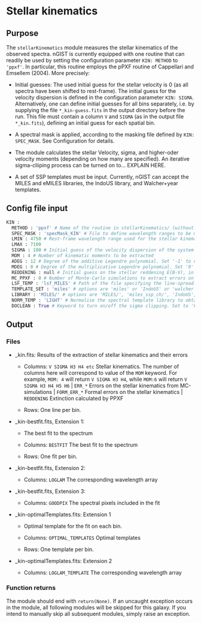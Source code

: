# Stellar kinematics

## Purpose 
The `stellarKinematics` module measures the stellar kinematics of the observed spectra. nGIST is currently equipped with one routine that can readily be used by setting the configuration parameter `KIN: METHOD` to `'ppxf'`. In particular, this routine employs the pPXF routine of Cappellari and Emsellem (2004). More precisely:

- Initial guesses: The used initial guess for the stellar velocity is 0 (as all spectra have been shifted to rest-frame). The initial guess for the velocity dispersion is defined in the configuration parameter `KIN: SIGMA`. Alternatively, one can define initial guesses for all bins separately, i.e. by supplying the file `*_kin-guess.fits` in the output directory before the run. This file must contain a column `V` and `SIGMA` (as in the output file `*_kin.fits`), defining an initial guess for each spatial bin.

- A spectral mask is applied, according to the masking file defined by `KIN: SPEC_MASK`. See Configuration for details.

- The module calculates the stellar Velocity, sigma, and higher-oder velocity moments (depending on how many are specified). An iterative sigma-cliiping process can be turned on to... EXPLAIN HERE.

- A set of SSP templates must be input. Currently, nGIST can accept the MILES and eMILES libraries, the IndoUS library, and Walcher+year templates.  

## Config file input 

```py
KIN :
  METHOD : 'ppxf' # Name of the routine in stellarKinematics/ (without .py) to perform the tasks. Set 'False' to turn off module. Set 'ppxf' to use the standard GIST implementation, exploiting the pPXF routine of Cappellari & Emsellem (2004).
  SPEC_MASK : 'specMask_KIN' # File to define wavelength ranges to be masked during the stellar kinematics fit. The specified path is relative to the configDir path in defaultDir.
  LMIN : 4750 # Rest-frame wavelength range used for the stellar kinematics analysis [in Angst.]
  LMAX : 7100
  SIGMA : 100 # Initial guess of the velocity dispersion of the system [in km/s]
  MOM : 4 # Number of kinematic moments to be extracted
  ADEG : 12 # Degree of the additive Legendre polynomial. Set '-1' to not include any additive polynomials
  MDEG : 0 # Degree of the multiplicative Legendre polynomial. Set '0' to not include any multiplicative polynomials
  REDDENING : null # Initial guess on the stellar reddening E(B-V), in order to measure the stellar reddening. Note: This cannot be used together with multiplicative polynomials.
  MC_PPXF : 0 # Number of Monte-Carlo simulations to extract errors on the stellar kinematics. Formal errors are saved in any case.
  LSF_TEMP : 'lsf_MILES' # Path of the file specifying the line-spread-function of the spectral templates. The specified path is relative to the configDir path in defaultDir.
  TEMPLATE_SET : 'miles' # options are 'miles' or 'IndoUS' or 'walcher'
  LIBRARY : 'MILES/' # options are 'MILES/', 'miles_ssp_ch/', 'IndoUS', and 'Walcher/'
  NORM_TEMP : 'LIGHT' # Normalise the spectral template library to obtain light- or mass-weighted results [LIGHT / MASS]
  DOCLEAN : True # Keyword to turn on/off the sigma clipping. Set to 'False' for testing.
```

## Output 

### Files

- _kin.fits: Results of the extraction of stellar kinematics and their errors

    - Columns: `V SIGMA H3 H4 etc` Stellar kinematics. The number of columns here will correspond to value of the `MOM` keyword. For example, `MOM: 4` will return `V SIGMA H3 H4`, while `MOM:6` will return `V SIGMA H3 H4 H5 H6`  | `ERR_*` Errors on the stellar kinematics from MC-simulations | `FORM_ERR_*` Formal errors on the stellar kinematics | `REDDENING` Extinction calculated by PPXF

    - Rows: One line per bin.

- _kin-bestfit.fits, Extension 1:

    - The best fit to the spectrum

    - Columns: `BESTFIT` The best fit to the spectrum

    - Rows: One fit per bin.

- _kin-bestfit.fits, Extension 2:

    - Columns: `LOGLAM` The corresponding wavelength array

- _kin-bestfit.fits, Extension 3:

    - Columns: `GOODPIX` The spectral pixels included in the fit

- _kin-optimalTemplates.fits: Extension 1

    - Optimal template for the fit on each bin.

    - Columns: `OPTIMAL_TEMPLATES` Optimal templates

    - Rows: One template per bin.

- _kin-optimalTemplates.fits: Extension 2

    - Columns: `LOGLAM_TEMPLATE` The corresponding wavelength array

### Function returns

The module should end with `return(None)`. If an uncaught exception occurs in the module, all following modules will be skipped for this galaxy. If you intend to manually skip all subsequent modules, simply raise an exception.